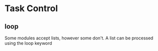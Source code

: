 # Task Control
## loop
Some modules accept lists, however some don't. A list can be processed using the loop keyword
